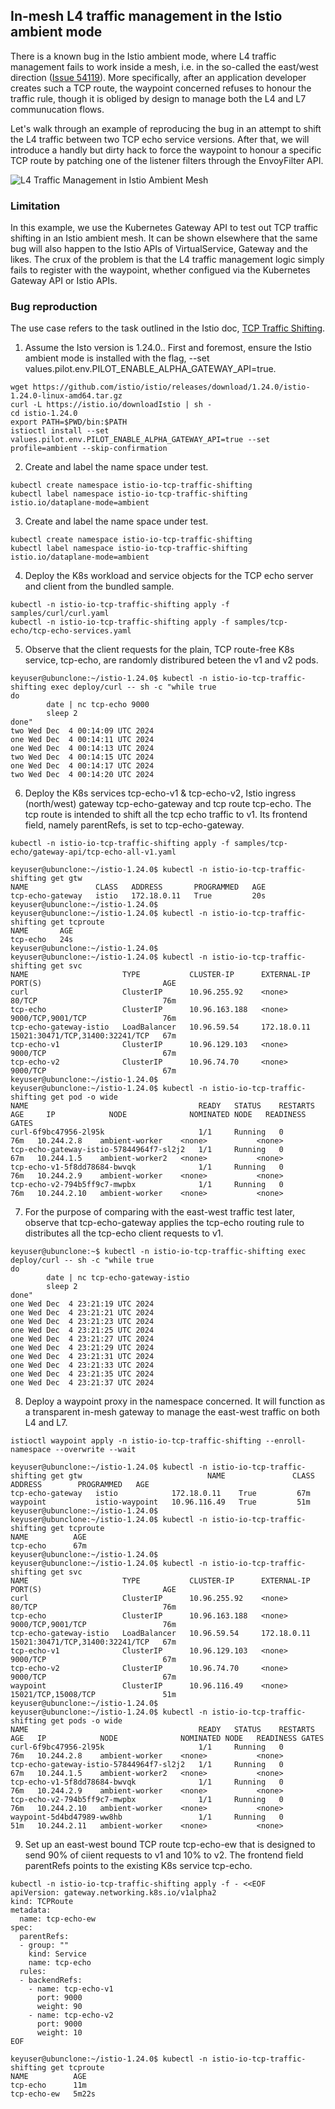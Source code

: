 ## In-mesh L4 traffic management in the Istio ambient mode

There is a known bug in the Istio ambient mode, where L4 traffic management fails to work inside a mesh, i.e. in the so-called the east/west direction ([Issue 54119](https://github.com/istio/istio/issues/54119)). More specifically, after an application developer creates such a TCP route, the waypoint concerned refuses to honour the traffic rule, though it is obliged by design to manage both the L4 and L7 communucation flows. 

Let's walk through an example of reproducing the bug in an attempt to shift the L4 traffic between two TCP echo service versions. After that, we will introduce a handly but dirty hack to force the waypoint to honour a specific TCP route by patching one of the listener filters through the EnvoyFilter API.

![L4 Traffic Management in Istio Ambient Mesh](Istio_ambient_east-west_L4.png)

### Limitation

In this example, we use the Kubernetes Gateway API to test out TCP traffic shifting in an Istio ambient mesh. It can be shown elsewhere that the same bug will also happen to the Istio APIs of VirtualService, Gateway and the likes. The crux of the problem is that the L4 traffic management logic simply fails to register with the waypoint, whether configued via the Kubernetes Gateway API or Istio APIs.

### Bug reproduction

The use case refers to the task outlined in the Istio doc, [TCP Traffic Shifting](https://istio.io/latest/docs/tasks/traffic-management/tcp-traffic-shifting/). 

1. Assume the Isto version is 1.24.0.. First and foremost, ensure the Istio ambient mode is installed with the flag, --set values.pilot.env.PILOT_ENABLE_ALPHA_GATEWAY_API=true.
```
wget https://github.com/istio/istio/releases/download/1.24.0/istio-1.24.0-linux-amd64.tar.gz
curl -L https://istio.io/downloadIstio | sh -
cd istio-1.24.0
export PATH=$PWD/bin:$PATH
istioctl install --set values.pilot.env.PILOT_ENABLE_ALPHA_GATEWAY_API=true --set profile=ambient --skip-confirmation
```

2. Create and label the name space under test.
```
kubectl create namespace istio-io-tcp-traffic-shifting
kubectl label namespace istio-io-tcp-traffic-shifting istio.io/dataplane-mode=ambient
```

3. Create and label the name space under test.
```
kubectl create namespace istio-io-tcp-traffic-shifting
kubectl label namespace istio-io-tcp-traffic-shifting istio.io/dataplane-mode=ambient
```

4. Deploy the K8s workload and service objects for the TCP echo server and client from the bundled sample.
```
kubectl -n istio-io-tcp-traffic-shifting apply -f samples/curl/curl.yaml
kubectl -n istio-io-tcp-traffic-shifting apply -f samples/tcp-echo/tcp-echo-services.yaml
```

5. Observe that the client requests for the plain, TCP route-free K8s service, tcp-echo, are randomly distribured beteen the v1 and v2 pods.
```
keyuser@ubunclone:~/istio-1.24.0$ kubectl -n istio-io-tcp-traffic-shifting exec deploy/curl -- sh -c "while true
do
        date | nc tcp-echo 9000
        sleep 2
done"
two Wed Dec  4 00:14:09 UTC 2024
one Wed Dec  4 00:14:11 UTC 2024
one Wed Dec  4 00:14:13 UTC 2024
two Wed Dec  4 00:14:15 UTC 2024
one Wed Dec  4 00:14:17 UTC 2024
two Wed Dec  4 00:14:20 UTC 2024
```

6. Deploy the K8s services tcp-echo-v1 & tcp-echo-v2, Istio ingress (north/west) gateway tcp-echo-gateway and tcp route tcp-echo. The tcp route is intended to shift all the tcp echo traffic to v1. Its frontend field, namely parentRefs, is set to tcp-echo-gateway.
```
kubectl -n istio-io-tcp-traffic-shifting apply -f samples/tcp-echo/gateway-api/tcp-echo-all-v1.yaml
```
```
keyuser@ubunclone:~/istio-1.24.0$ kubectl -n istio-io-tcp-traffic-shifting get gtw
NAME               CLASS   ADDRESS       PROGRAMMED   AGE
tcp-echo-gateway   istio   172.18.0.11   True         20s
keyuser@ubunclone:~/istio-1.24.0$
keyuser@ubunclone:~/istio-1.24.0$ kubectl -n istio-io-tcp-traffic-shifting get tcproute
NAME       AGE
tcp-echo   24s
keyuser@ubunclone:~/istio-1.24.0$
keyuser@ubunclone:~/istio-1.24.0$ kubectl -n istio-io-tcp-traffic-shifting get svc
NAME                     TYPE           CLUSTER-IP      EXTERNAL-IP   PORT(S)                           AGE
curl                     ClusterIP      10.96.255.92    <none>        80/TCP                            76m
tcp-echo                 ClusterIP      10.96.163.188   <none>        9000/TCP,9001/TCP                 76m
tcp-echo-gateway-istio   LoadBalancer   10.96.59.54     172.18.0.11   15021:30471/TCP,31400:32241/TCP   67m
tcp-echo-v1              ClusterIP      10.96.129.103   <none>        9000/TCP                          67m
tcp-echo-v2              ClusterIP      10.96.74.70     <none>        9000/TCP                          67m
keyuser@ubunclone:~/istio-1.24.0$
keyuser@ubunclone:~/istio-1.24.0$ kubectl -n istio-io-tcp-traffic-shifting get pod -o wide
NAME                                      READY   STATUS    RESTARTS   AGE     IP            NODE              NOMINATED NODE   READINESS GATES
curl-6f9bc47956-2l95k                     1/1     Running   0          76m   10.244.2.8    ambient-worker    <none>           <none>
tcp-echo-gateway-istio-57844964f7-sl2j2   1/1     Running   0          67m   10.244.1.5    ambient-worker2   <none>           <none>
tcp-echo-v1-5f8dd78684-bwvqk              1/1     Running   0          76m   10.244.2.9    ambient-worker    <none>           <none>
tcp-echo-v2-794b5ff9c7-mwpbx              1/1     Running   0          76m   10.244.2.10   ambient-worker    <none>           <none>
```

7. For the purpose of comparing with the east-west traffic test later, observe that tcp-echo-gateway applies the tcp-echo routing rule to distributes all the tcp-echo client requests to v1.
```
keyuser@ubunclone:~$ kubectl -n istio-io-tcp-traffic-shifting exec deploy/curl -- sh -c "while true
do
        date | nc tcp-echo-gateway-istio 
        sleep 2
done"
one Wed Dec  4 23:21:19 UTC 2024
one Wed Dec  4 23:21:21 UTC 2024
one Wed Dec  4 23:21:23 UTC 2024
one Wed Dec  4 23:21:25 UTC 2024
one Wed Dec  4 23:21:27 UTC 2024
one Wed Dec  4 23:21:29 UTC 2024
one Wed Dec  4 23:21:31 UTC 2024
one Wed Dec  4 23:21:33 UTC 2024
one Wed Dec  4 23:21:35 UTC 2024
one Wed Dec  4 23:21:37 UTC 2024
```

8. Deploy a waypoint proxy in the namespace concerned. It will function as a transparent in-mesh gateway to manage the east-west traffic on both L4 and L7.
```
istioctl waypoint apply -n istio-io-tcp-traffic-shifting --enroll-namespace --overwrite --wait
```
```
keyuser@ubunclone:~/istio-1.24.0$ kubectl -n istio-io-tcp-traffic-shifting get gtw                            NAME               CLASS            ADDRESS        PROGRAMMED   AGE
tcp-echo-gateway   istio            172.18.0.11    True         67m
waypoint           istio-waypoint   10.96.116.49   True         51m
keyuser@ubunclone:~/istio-1.24.0$
keyuser@ubunclone:~/istio-1.24.0$ kubectl -n istio-io-tcp-traffic-shifting get tcproute
NAME          AGE
tcp-echo      67m
keyuser@ubunclone:~/istio-1.24.0$
keyuser@ubunclone:~/istio-1.24.0$ kubectl -n istio-io-tcp-traffic-shifting get svc
NAME                     TYPE           CLUSTER-IP      EXTERNAL-IP   PORT(S)                           AGE
curl                     ClusterIP      10.96.255.92    <none>        80/TCP                            76m
tcp-echo                 ClusterIP      10.96.163.188   <none>        9000/TCP,9001/TCP                 76m
tcp-echo-gateway-istio   LoadBalancer   10.96.59.54     172.18.0.11   15021:30471/TCP,31400:32241/TCP   67m
tcp-echo-v1              ClusterIP      10.96.129.103   <none>        9000/TCP                          67m
tcp-echo-v2              ClusterIP      10.96.74.70     <none>        9000/TCP                          67m
waypoint                 ClusterIP      10.96.116.49    <none>        15021/TCP,15008/TCP               51m
keyuser@ubunclone:~/istio-1.24.0$
keyuser@ubunclone:~/istio-1.24.0$ kubectl -n istio-io-tcp-traffic-shifting get pods -o wide
NAME                                      READY   STATUS    RESTARTS   AGE   IP            NODE              NOMINATED NODE   READINESS GATES
curl-6f9bc47956-2l95k                     1/1     Running   0          76m   10.244.2.8    ambient-worker    <none>           <none>
tcp-echo-gateway-istio-57844964f7-sl2j2   1/1     Running   0          67m   10.244.1.5    ambient-worker2   <none>           <none>
tcp-echo-v1-5f8dd78684-bwvqk              1/1     Running   0          76m   10.244.2.9    ambient-worker    <none>           <none>
tcp-echo-v2-794b5ff9c7-mwpbx              1/1     Running   0          76m   10.244.2.10   ambient-worker    <none>           <none>
waypoint-5d4bd47989-ww8hb                 1/1     Running   0          51m   10.244.2.11   ambient-worker    <none>           <none>
```

9. Set up an east-west bound TCP route tcp-echo-ew that is designed to send 90% of ciient requests to v1 and 10% to v2. The frontend field parentRefs points to the existing K8s service tcp-echo.

```
kubectl -n istio-io-tcp-traffic-shifting apply -f - <<EOF
apiVersion: gateway.networking.k8s.io/v1alpha2
kind: TCPRoute
metadata:
  name: tcp-echo-ew
spec:
  parentRefs:
  - group: ""
    kind: Service
    name: tcp-echo
  rules:
  - backendRefs:
    - name: tcp-echo-v1
      port: 9000
      weight: 90
    - name: tcp-echo-v2
      port: 9000
      weight: 10
EOF
```
```
keyuser@ubunclone:~/istio-1.24.0$ kubectl -n istio-io-tcp-traffic-shifting get tcproute
NAME          AGE
tcp-echo      11m
tcp-echo-ew   5m22s
```


